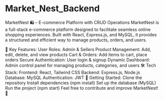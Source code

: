 # Market_Nest_Backend

MarketNest 🛍️ – E-commerce Platform with CRUD Operations
MarketNest is a full-stack e-commerce platform designed to facilitate seamless online shopping experiences. Built with React, Express.js, and MySQL, it provides a structured and efficient way to manage products, orders, and users.

🔹 Key Features:
User Roles: Admin & Sellers
Product Management: Add, edit, delete, and view products
Cart & Orders: Add items to cart, place orders
Secure Authentication: User login & signup
Dynamic Dashboard: Admin control panel for managing products, categories, and users
🛠 Tech Stack:
Frontend: React, Tailwind CSS
Backend: Express.js, Node.js
Database: MySQL
Authentication: JWT
🚀 Getting Started:
Clone the repository
Install dependencies (npm install)
Set up the database (MySQL)
Run the project (npm start)
Feel free to contribute and improve MarketNest! 🤝
